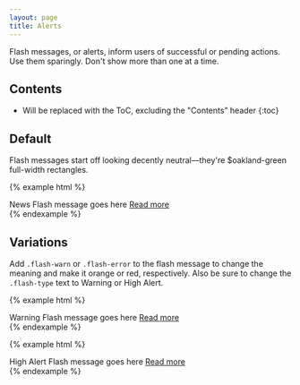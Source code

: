 ```yaml
---
layout: page
title: Alerts
---
```


Flash messages, or alerts, inform users of successful or pending actions. Use them sparingly. Don't show more than one at a time.

## Contents

* Will be replaced with the ToC, excluding the "Contents" header
{:toc}

## Default

Flash messages start off looking decently neutral—they're $oakland-green full-width rectangles.

{% example html %}
<div class="flash">
  <div class="container">
    <span class="flash-type">News</span>
    <span class="flash-text">Flash message goes here</span>
    <a href="#">Read more</a>
  </div>
</div>
{% endexample %}

## Variations

Add `.flash-warn` or `.flash-error` to the flash message to change the meaning and make it orange or red, respectively. Also be sure to change the `.flash-type` text to Warning or High Alert.

{% example html %}
<div class="flash flash-warn">
  <div class="container">
    <span class="flash-type">Warning</span>
    <span class="flash-text">Flash message goes here</span>
    <a href="#">Read more</a>
  </div>
</div>
{% endexample %}

{% example html %}
<div class="flash flash-alert">
  <div class="container">
    <span class="flash-type">High Alert</span>
    <span class="flash-text">Flash message goes here</span>
    <a href="#">Read more</a>
  </div>
</div>
{% endexample %}
